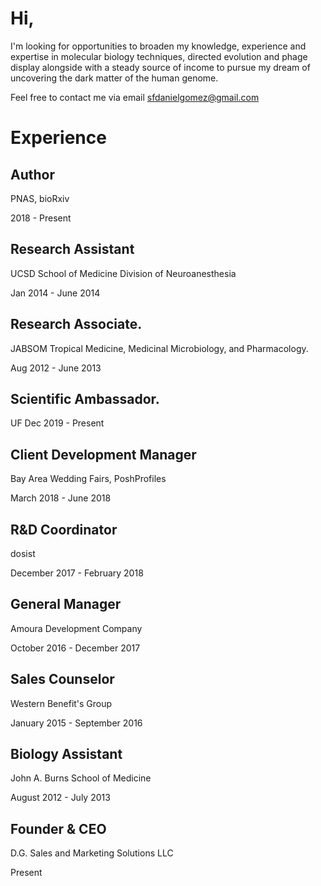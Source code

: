 # Hi,

I'm looking for opportunities to broaden my knowledge, experience and expertise in molecular biology techniques, directed evolution and phage display alongside with a steady source of income to pursue my dream of uncovering the dark matter of the human genome.

Feel free to contact me via email sfdanielgomez@gmail.com

# Experience

## Author

PNAS, bioRxiv

2018 - Present

## Research Assistant 

UCSD School of Medicine Division of Neuroanesthesia 

Jan 2014 - June 2014

## Research Associate. 

JABSOM Tropical Medicine, Medicinal Microbiology, and Pharmacology.

Aug 2012 - June 2013 

## Scientific Ambassador.

UF 
Dec 2019 - Present

## Client Development Manager
Bay Area Wedding Fairs, PoshProfiles

March 2018 - June 2018

## R&D Coordinator
dosist

December 2017 - February 2018

## General Manager
Amoura Development Company 

October 2016 - December 2017

## Sales Counselor
Western Benefit's Group

January 2015 - September 2016

## Biology Assistant
John A. Burns School of Medicine

August 2012 - July 2013

## Founder & CEO
D.G. Sales and Marketing Solutions LLC

Present


